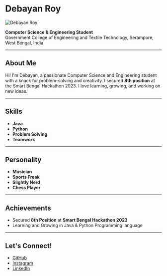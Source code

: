 # Debayan Roy

![Debayan Roy](https://avatars.githubusercontent.com/u/676?v=4)

**Computer Science & Engineering Student**  
Government College of Engineering and Textile Technology, Serampore, West Bengal, India

---

## About Me

Hi! I'm Debayan, a passionate Computer Science and Engineering student with a knack for problem-solving and creativity. I secured **8th position** at the Smart Bengal Hackathon 2023. I love learning, growing, and working on new ideas.

---

## Skills 

- **Java**
- **Python**
- **Problem Solving**
- **Teamwork**
  
---
## Personality

- **Musician**
- **Sports Freak**
- **Slightly Nerd**
- **Chess Player**

---


## Achievements

- Secured **8th Position** at **Smart Bengal Hackathon 2023**
- Learning and Growing in Java & Python Programming language

---

## Let's Connect!

- [GitHub](https://github.com/debayanroy676)
- [Instagram](https://instagram.com/debayan_roy__)
- [LinkedIn](https://www.linkedin.com/in/debayan-roy-3814a4300?utm_source=share&utm_campaign=share_via&utm_content=profile&utm_medium=android_app)
